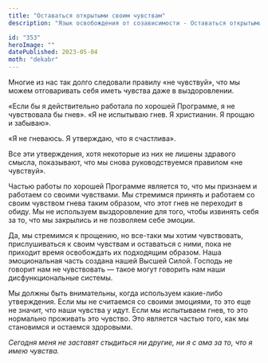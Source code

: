 ```yaml
---
title: "Оставаться открытыми своим чувствам"
description: "Язык освобождения от созависимости - Оставаться открытыми своим чувствам"

id: "353"
heroImage: ""
datePublished: 2023-05-04
moth: "dekabr"
---
```


Многие из нас так долго следовали правилу «не чувствуй», что мы можем
отговаривать себя иметь чувства даже в выздоровлении.

«Если бы я действительно работала по хорошей Программе, я не чувствовала бы
гнев». «Я не испытываю гнев. Я христианин. Я прощаю и забываю».

«Я не гневаюсь. Я утверждаю, что я счастлива».

Все эти утверждения, хотя некоторые из них не лишены здравого смысла,
показывают, что мы снова руководствуемся правилом «не чувствуй».

Частью работы по хорошей Программе является то, что мы признаем и работаем со
своими чувствами. Мы стремимся принять и работаем со своим чувством гнева
таким образом, что этот гнев не переходит в обиду. Мы не используем
выздоровление для того, чтобы извинять себя за то, что мы закрылись и не
позволяем себе эмоции.

Да, мы стремимся к прощению, но все-таки мы хотим чувствовать, прислушиваться
к своим чувствам и оставаться с ними, пока не приходит время освобождать их
подходящим образом. Наша эмоциональная часть создана нашей Высшей Силой.
Господь не говорит нам не чувствовать — такое могут говорить нам наши
дисфункциональные системы.

Мы должны быть внимательны, когда используем какие-либо утверждения. Если мы
не считаемся со своими эмоциями, то это еще не значит, что наши чувства у
идут. Если мы испытываем гнев, то это нормально проживать это чувство. Это
является частью того, как мы становимся и остаемся здоровыми.

_Сегодня_ _меня_ _не_ _заставят_ _стыдиться_ _ни_ _другие,_ _ни_ _я_ _с_ _ама_
_за_ _то,_ _что_ _я_ _имею_ _чувства._
